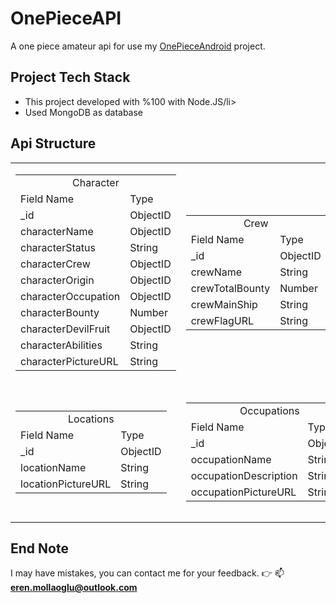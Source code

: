 # OnePieceAPI
 A one piece amateur api for use my <a href="https://github.com/ErenMlg/OnePieceAndroid">OnePieceAndroid</a> project.

## Project Tech Stack
<ul>
 <li>This project developed with %100 with Node.JS/li>
 <li>Used MongoDB as database</li>
</ul>

## Api Structure
<table>
  <tr>
    <td>
      <table>
  <tr>
    <td colspan=2 align="center">Character</td>
  </tr>
  <tr>
    <td>Field Name</td>
    <td>Type</td>
  </tr>
  <tr>
    <td>_id</td>
    <td>ObjectID</td>
  </tr>
  <tr>
    <td>characterName</td>
    <td>ObjectID</td>
  </tr>
  <tr>
    <td>characterStatus</td>
    <td>String</td>
  </tr>
  <tr>
    <td>characterCrew</td>
    <td>ObjectID</td>
  </tr>
  <tr>
    <td>characterOrigin</td>
    <td>ObjectID</td>
  </tr>
  <tr>
    <td>characterOccupation</td>
    <td>ObjectID</td>
  </tr>
  <tr>
    <td>characterBounty</td>
    <td>Number</td>
  </tr>
  <tr>
    <td>characterDevilFruit</td>
    <td>ObjectID</td>
  </tr>
  <tr>
    <td>characterAbilities</td>
    <td>String</td>
  </tr>
  <tr>
    <td>characterPictureURL</td>
    <td>String</td>
  </tr>
</table>
    </td>
    
  <td>
      <table>
  <tr>
    <td colspan=2 align="center">Crew</td>
  </tr>
  <tr>
    <td>Field Name</td>
    <td>Type</td>
  </tr>
  <tr>
    <td>_id</td>
    <td>ObjectID</td>
  </tr>
  <tr>
    <td>crewName</td>
    <td>String</td>
  </tr>
  <tr>
    <td>crewTotalBounty</td>
    <td>Number</td>
  </tr>
  <tr>
    <td>crewMainShip</td>
    <td>String</td>
  </tr>
  <tr>
    <td>crewFlagURL</td>
    <td>String</td>
  </tr>
</table>
    </td>

  <td>
      <table>
  <tr>
    <td colspan=2 align="center">Devil Fruit</td>
  </tr>
  <tr>
    <td>Field Name</td>
    <td>Type</td>
  </tr>
  <tr>
    <td>_id</td>
    <td>ObjectID</td>
  </tr>
  <tr>
    <td>devilFruitName</td>
    <td>String</td>
  </tr>
  <tr>
    <td>devilFruitType</td>
    <td>String</td>
  </tr>
  <tr>
    <td>devilFruitPictureURL</td>
    <td>String</td>
  </tr>
</table>
    </td>
  </tr>
  <tr>
      <td>
      <table>
  <tr>
    <td colspan=2 align="center">Locations</td>
  </tr>
  <tr>
    <td>Field Name</td>
    <td>Type</td>
  </tr>
  <tr>
    <td>_id</td>
    <td>ObjectID</td>
  </tr>
  <tr>
    <td>locationName</td>
    <td>String</td>
  </tr>
  <tr>
    <td>locationPictureURL</td>
    <td>String</td>
  </tr>
</table>
    </td>
    <td>
      <table>
  <tr>
    <td colspan=2 align="center">Occupations</td>
  </tr>
  <tr>
    <td>Field Name</td>
    <td>Type</td>
  </tr>
  <tr>
    <td>_id</td>
    <td>ObjectID</td>
  </tr>
  <tr>
    <td>occupationName</td>
    <td>String</td>
  </tr>
  <tr>
    <td>occupationDescription</td>
    <td>String</td>
  </tr>
  <tr>
    <td>occupationPictureURL</td>
    <td>String</td>
  </tr>
</table>
    </td>
     <td>
      <table>
  <tr>
    <td colspan=2 align="center">SubLocation</td>
  </tr>
  <tr>
    <td>Field Name</td>
    <td>Type</td>
  </tr>
  <tr>
    <td>_id</td>
    <td>ObjectID</td>
  </tr>
  <tr>
    <td>subLocationName</td>
    <td>String</td>
  </tr>
  <tr>
    <td>subLocationPictureURL</td>
    <td>String</td>
  </tr>
  <tr>
    <td>firstAppearance</td>
    <td>String</td>
  </tr>
  <tr>
    <td>location</td>
    <td>ObjectID</td>
  </tr>
</table>
    </td>
  </tr>
</table>

## End Note
I may have mistakes, you can contact me for your feedback. 👉 📫 **eren.mollaoglu@outlook.com**<br>
